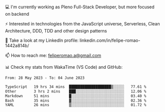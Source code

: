 💻 I'm currently working as Pleno Full-Stack Developer, but more focused on backend

⚡ Interested in technologies from the JavaScript universe, Serverless, Clean Architecture, DDD, TDD and other design patterns

👥 Take a look at my LinkedIn profile: linkedin.com/in/felipe-romao-1442a814b/

📫 How to reach me: feliperomao.a@gmail.com

📊 Check my stats from WakaTime (VS Code) and GitHub:

<!--START_SECTION:waka-->

```txt
From: 28 May 2023 - To: 04 June 2023

TypeScript   19 hrs 34 mins  ███████████████████▒░░░░░   77.61 %
Other        3 hrs 2 mins    ███░░░░░░░░░░░░░░░░░░░░░░   12.06 %
Markdown     51 mins         █░░░░░░░░░░░░░░░░░░░░░░░░   03.40 %
Bash         35 mins         ▓░░░░░░░░░░░░░░░░░░░░░░░░   02.36 %
YAML         26 mins         ▒░░░░░░░░░░░░░░░░░░░░░░░░   01.72 %
```

<!--END_SECTION:waka-->
